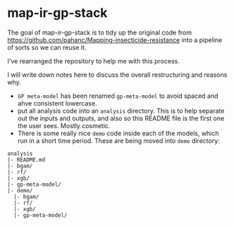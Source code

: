 
# map-ir-gp-stack

<!-- badges: start -->
<!-- badges: end -->

The goal of map-ir-gp-stack is to tidy up the original code from https://github.com/pahanc/Mapping-insecticide-resistance into a pipeline of sorts so we can reuse it.

I've rearranged the repository to help me with this process.

I will write down notes here to discuss the overall restructuring and reasons why.

- `GP meta-model` has been renamed `gp-meta-model` to avoid spaced and ahve consistent lowercase.
- put all analysis code into an `analysis` directory. This is to help separate out the inputs and outputs, and also so this README file is the first one the user sees. Mostly cosmetic.
- There is some really nice `demo` code inside each of the models, which run in a short time period. These are being moved into `demo` directory:

```
analysis
|- README.md
|- bgam/
|- rf/
|- xgb/
|- gp-meta-model/
|- demo/
  |- bgam/
  |- rf/
  |- xgb/
  |- gp-meta-model/


```
